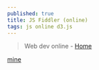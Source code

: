 ```yaml
---
published: true
title: JS Fiddler (online)
tags: js online d3.js
---
```

> Web dev online -  [Home](https://jsfiddle.net/gerardofurtado/o67wycnt/)

[mine](http://jsfiddle.net/user/dashboard/fiddles/)
